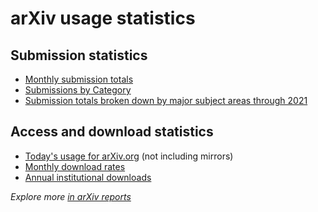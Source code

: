 # arXiv usage statistics

## Submission statistics

-   [Monthly submission totals](https://arxiv.org/stats/monthly_submissions)
-   [Submissions by Category](../../about/reports/submission_category_by_year.md)
-   [Submission totals broken down by major subject areas through 2021](2021_by_area/index.md)


## Access and download statistics

-   [Today's usage for arXiv.org](https://arxiv.org/stats/today) (not
    including mirrors)
-   [Monthly download rates](https://arxiv.org/stats/monthly_downloads)
-   [Annual institutional downloads](../../about/reports/2020_usage.md)

_Explore more [in arXiv reports](../../about/reports/index.md)_
